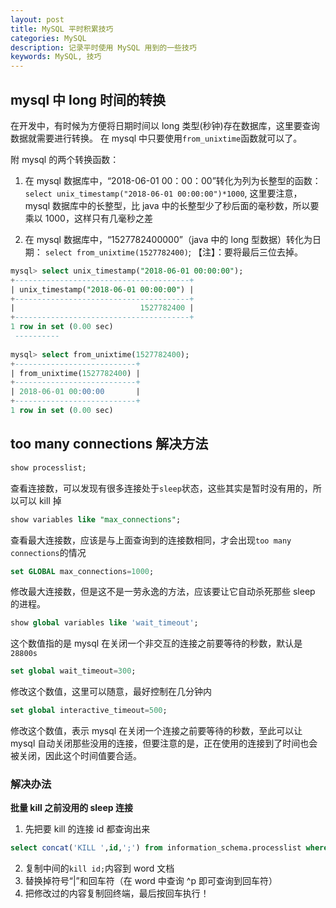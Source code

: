 ```yaml
---
layout: post
title: MySQL 平时积累技巧
categories: MySQL
description: 记录平时使用 MySQL 用到的一些技巧
keywords: MySQL, 技巧
---
```


## mysql 中 long 时间的转换

在开发中，有时候为方便将日期时间以 long 类型(秒钟)存在数据库，这里要查询数据就需要进行转换。 在 mysql 中只要使用`from_unixtime`函数就可以了。

附 mysql 的两个转换函数：

1. 在 mysql 数据库中，“2018-06-01 00：00：00”转化为列为长整型的函数： `select unix_timestamp("2018-06-01 00:00:00")*1000`, 这里要注意，mysql 数据库中的长整型，比 java 中的长整型少了秒后面的毫秒数，所以要乘以 1000，这样只有几毫秒之差

2. 在 mysql 数据库中，“1527782400000”（java 中的 long 型数据）转化为日期： `select from_unixtime(1527782400)`; 
【注】：要将最后三位去掉。

```sql
mysql> select unix_timestamp("2018-06-01 00:00:00");
+---------------------------------------+
| unix_timestamp("2018-06-01 00:00:00") |
+---------------------------------------+
|                            1527782400 |
+---------------------------------------+
1 row in set (0.00 sec)
 ----------
 
mysql> select from_unixtime(1527782400);
+---------------------------+
| from_unixtime(1527782400) |
+---------------------------+
| 2018-06-01 00:00:00       |
+---------------------------+
1 row in set (0.00 sec)
```

## too many connections 解决方法

```sql
show processlist;
```
查看连接数，可以发现有很多连接处于`sleep`状态，这些其实是暂时没有用的，所以可以 kill 掉

```sql
show variables like "max_connections";
```
查看最大连接数，应该是与上面查询到的连接数相同，才会出现`too many connections`的情况

```sql
set GLOBAL max_connections=1000;
```
修改最大连接数，但是这不是一劳永逸的方法，应该要让它自动杀死那些 sleep 的进程。

```sql
show global variables like 'wait_timeout';
```
这个数值指的是 mysql 在关闭一个非交互的连接之前要等待的秒数，默认是 `28800s`

```sql
set global wait_timeout=300;
```
修改这个数值，这里可以随意，最好控制在几分钟内

```sql
set global interactive_timeout=500;
```
修改这个数值，表示 mysql 在关闭一个连接之前要等待的秒数，至此可以让 mysql 自动关闭那些没用的连接，但要注意的是，正在使用的连接到了时间也会被关闭，因此这个时间值要合适。

### 解决办法
**批量 kill 之前没用的 sleep 连接**

1. 先把要 kill 的连接 id 都查询出来
```sql
select concat('KILL ',id,';') from information_schema.processlist where user='root'; 
```
2. 复制中间的`kill id;`内容到 word 文档
3. 替换掉符号“|”和回车符（在 word 中查询 ^p 即可查询到回车符）
4. 把修改过的内容复制回终端，最后按回车执行！